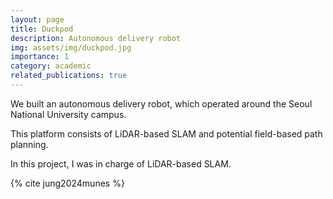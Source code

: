 ```yaml
---
layout: page
title: Duckpod
description: Autonomous delivery robot
img: assets/img/duckpod.jpg
importance: 1
category: academic
related_publications: true
---
```


We built an autonomous delivery robot, which operated around the Seoul National University campus.

This platform consists of LiDAR-based SLAM and potential field-based path planning.

In this project, I was in charge of LiDAR-based SLAM.

{% cite jung2024munes %}